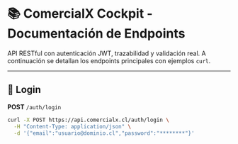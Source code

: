 # 📚 ComercialX Cockpit - Documentación de Endpoints

API RESTful con autenticación JWT, trazabilidad y validación real. A continuación se detallan los endpoints principales con ejemplos `curl`.

---

## 🔐 Login

**POST** `/auth/login`

```bash
curl -X POST https://api.comercialx.cl/auth/login \
  -H "Content-Type: application/json" \
  -d '{"email":"usuario@dominio.cl","password":"********"}'
